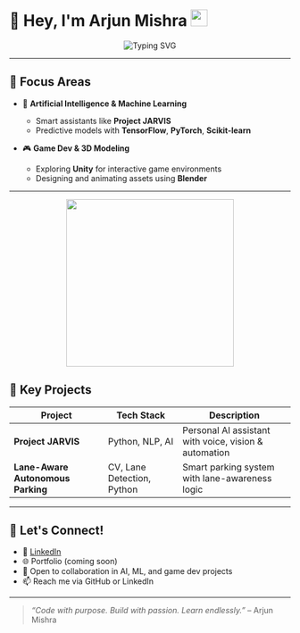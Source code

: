 # 👋 Hey, I'm Arjun Mishra <img src="https://media.giphy.com/media/hvRJCLFzcasrR4ia7z/giphy.gif" width="30"/>

<p align="center">
  <img src="https://readme-typing-svg.demolab.com?font=Fira+Code&size=24&pause=1000&color=00FF00&center=true&vCenter=true&width=500&lines=AI+Enthusiast;Machine+Learning+Explorer;Game+Developer" alt="Typing SVG" />
</p>

---

## 🔬 Focus Areas

- 🤖 **Artificial Intelligence & Machine Learning**
  - Smart assistants like **Project JARVIS**
  - Predictive models with **TensorFlow**, **PyTorch**, **Scikit-learn**

- 🎮 **Game Dev & 3D Modeling**
  - Exploring **Unity** for interactive game environments  
  - Designing and animating assets using **Blender**

---

<p align="center">
  <img src="https://user-images.githubusercontent.com/70828580/136641796-5bdf0413-cb4a-4f2e-9c5b-45c41e42f379.gif" width="300" />
</p>

## 🚀 Key Projects

| Project              | Tech Stack             | Description                                          |
|----------------------|-----------------------|----------------------------------------------------|
| **Project JARVIS**   | Python, NLP, AI       | Personal AI assistant with voice, vision & automation |
| **Lane-Aware Autonomous Parking** | CV, Lane Detection, Python | Smart parking system with lane-awareness logic       |

---

## 💬 Let's Connect!

- 💼 [LinkedIn](https://www.linkedin.com/in/arjunistra)
- 🌐 Portfolio (coming soon)
- 🤝 Open to collaboration in AI, ML, and game dev projects  
- 📫 Reach me via GitHub or LinkedIn

---

> *“Code with purpose. Build with passion. Learn endlessly.”* – Arjun Mishra
